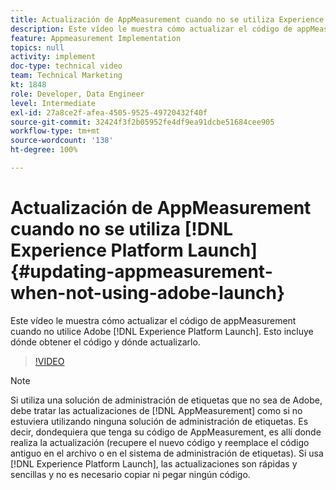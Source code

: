 ```yaml
---
title: Actualización de AppMeasurement cuando no se utiliza Experience Platform Launch
description: Este vídeo le muestra cómo actualizar el código de appMeasurement cuando no utilice Experience Platform Launch. Esto incluye dónde obtener el código y dónde actualizarlo.
feature: Appmeasurement Implementation
topics: null
activity: implement
doc-type: technical video
team: Technical Marketing
kt: 1848
role: Developer, Data Engineer
level: Intermediate
exl-id: 27a8ce2f-afea-4505-9525-49720432f40f
source-git-commit: 32424f3f2b05952fe4df9ea91dcbe51684cee905
workflow-type: tm+mt
source-wordcount: '138'
ht-degree: 100%

---
```


# Actualización de AppMeasurement cuando no se utiliza [!DNL Experience Platform Launch] {#updating-appmeasurement-when-not-using-adobe-launch}

Este vídeo le muestra cómo actualizar el código de appMeasurement cuando no utilice Adobe [!DNL Experience Platform Launch]. Esto incluye dónde obtener el código y dónde actualizarlo.

>[!VIDEO](https://video.tv.adobe.com/v/25913/?quality=12)

>[!NOTE]
>
>Si utiliza una solución de administración de etiquetas que no sea de Adobe, debe tratar las actualizaciones de [!DNL AppMeasurement] como si no estuviera utilizando ninguna solución de administración de etiquetas. Es decir, dondequiera que tenga su código de AppMeasurement, es allí donde realiza la actualización (recupere el nuevo código y reemplace el código antiguo en el archivo o en el sistema de administración de etiquetas). Si usa [!DNL Experience Platform Launch], las actualizaciones son rápidas y sencillas y no es necesario copiar ni pegar ningún código.

